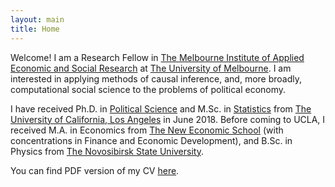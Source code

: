 ```yaml
---
layout: main
title: Home
---
```


Welcome! I am a Research Fellow in [The Melbourne Institute of Applied Economic and Social Research](https://melbourneinstitute.unimelb.edu.au/) at [The University of Melbourne](https://www.unimelb.edu.au/). I am interested in applying methods of causal inference, and, more broadly, computational social science to the problems of political economy.

I have received Ph.D. in [Political Science](http://polisci.ucla.edu/) and M.Sc. in [Statistics](http://statistics.ucla.edu/) from [The University of California, Los Angeles](http://www.ucla.edu/) in June 2018.  Before coming to UCLA, I received M.A. in Economics from [The New Economic School](https://www.nes.ru/en/home/?lang=en) (with concentrations in Finance and Economic Development), and B.Sc. in Physics from [The Novosibirsk State University](https://english.nsu.ru/).

You can find PDF version of my CV [here](assets/ananyevcv.pdf).
